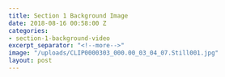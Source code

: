 ```yaml
---
title: Section 1 Background Image
date: 2018-08-16 00:58:00 Z
categories:
- section-1-background-video
excerpt_separator: "<!--more-->"
image: "/uploads/CLIP0000303_000.00_03_04_07.Still001.jpg"
layout: post
---
```


